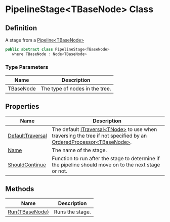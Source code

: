 # PipelineStage&lt;TBaseNode&gt; Class
## Definition

A stage from a [Pipeline&lt;TBaseNode&gt;](MrKWatkins.Ast.Processing.Pipeline-1.md)

```c#
public abstract class PipelineStage<TBaseNode>
   where TBaseNode : Node<TBaseNode>
```

### Type Parameters

| Name | Description |
| ---- | ----------- |
| TBaseNode | The type of nodes in the tree. |

## Properties

| Name | Description |
| ---- | ----------- |
| [DefaultTraversal](MrKWatkins.Ast.Processing.PipelineStage-1.DefaultTraversal.md) | The default [ITraversal&lt;TNode&gt;](MrKWatkins.Ast.Traversal.ITraversal-1.md) to use when traversing the tree if not specified by an [OrderedProcessor&lt;TBaseNode&gt;](MrKWatkins.Ast.Processing.OrderedProcessor-1.md). |
| [Name](MrKWatkins.Ast.Processing.PipelineStage-1.Name.md) | The name of the stage. |
| [ShouldContinue](MrKWatkins.Ast.Processing.PipelineStage-1.ShouldContinue.md) | Function to run after the stage to determine if the pipeline should move on to the next stage or not. |

## Methods

| Name | Description |
| ---- | ----------- |
| [Run(TBaseNode)](MrKWatkins.Ast.Processing.PipelineStage-1.Run.md) | Runs the stage. |


